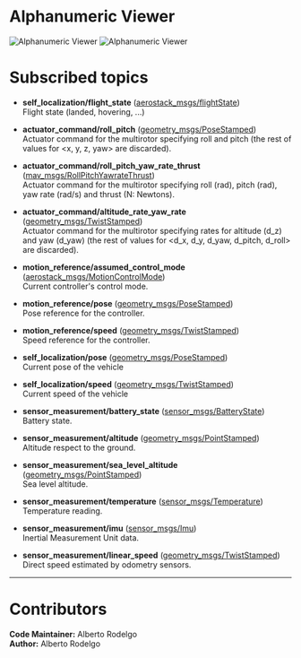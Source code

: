 # Alphanumeric Viewer

![Alphanumeric Viewer](https://i.ibb.co/rwbJBj3/alpha1.png)
![Alphanumeric Viewer](https://i.ibb.co/MSvyQm7/alpha2.png)

# Subscribed topics

- **self_localization/flight_state** ([aerostack_msgs/flightState](https://bitbucket.org/visionaerialrobotics/aerostack_msgs/src/7c07e4317e20a1142226d513336a06a2ff585629/msg/FlightState.msg))   
Flight state (landed, hovering, ...)

- **actuator_command/roll_pitch** ([geometry_msgs/PoseStamped](http://docs.ros.org/api/geometry_msgs/html/msg/PoseStamped.html))           
Actuator command for the multirotor specifying roll and pitch (the rest of values for <x, y, z, yaw> are discarded).

- **actuator_command/roll_pitch_yaw_rate_thrust** ([mav_msgs/RollPitchYawrateThrust](http://docs.ros.org/api/mav_msgs/html/msg/RollPitchYawrateThrust.html))           
Actuator command for the multirotor specifying roll (rad), pitch (rad), yaw rate (rad/s) and thrust (N: Newtons).

- **actuator_command/altitude_rate_yaw_rate** ([geometry_msgs/TwistStamped](http://docs.ros.org/api/geometry_msgs/html/msg/TwistStamped.html))           
Actuator command for the multirotor specifying rates for altitude (d_z) and yaw (d_yaw) (the rest of values for <d_x, d_y, d_yaw, d_pitch, d_roll> are discarded).

- **motion_reference/assumed_control_mode** ([aerostack_msgs/MotionControlMode](https://bitbucket.org/visionaerialrobotics/aerostack_msgs/src/master/msg/MotionControlMode.msg))  
Current controller's control mode.

- **motion_reference/pose** ([geometry_msgs/PoseStamped](http://docs.ros.org/api/geometry_msgs/html/msg/PoseStamped.html))  
Pose reference for the controller.

- **motion_reference/speed** ([geometry_msgs/TwistStamped](http://docs.ros.org/lunar/api/geometry_msgs/html/msg/TwistStamped.html))  
Speed reference for the controller.

- **self_localization/pose** ([geometry_msgs/PoseStamped](http://docs.ros.org/api/geometry_msgs/html/msg/PoseStamped.html))      
Current pose of the vehicle

- **self_localization/speed** ([geometry_msgs/TwistStamped](http://docs.ros.org/lunar/api/geometry_msgs/html/msg/TwistStamped.html))      
Current speed of the vehicle

- **sensor_measurement/battery_state** ([sensor_msgs/BatteryState](http://docs.ros.org/api/sensor_msgs/html/msg/BatteryState.html))   
Battery state.

- **sensor_measurement/altitude** ([geometry_msgs/PointStamped](http://docs.ros.org/api/geometry_msgs/html/msg/PointStamped.html))   
Altitude respect to the ground.

- **sensor_measurement/sea_level_altitude** ([geometry_msgs/PointStamped](http://docs.ros.org/api/geometry_msgs/html/msg/PointStamped.html))   
Sea level altitude.

- **sensor_measurement/temperature** ([sensor_msgs/Temperature](http://docs.ros.org/melodic/api/sensor_msgs/html/msg/Temperature.html))   
Temperature reading.

- **sensor_measurement/imu** ([sensor_msgs/Imu](http://docs.ros.org/melodic/api/sensor_msgs/html/msg/Imu.html))   
Inertial Measurement Unit data.

- **sensor_measurement/linear_speed** ([geometry_msgs/TwistStamped](http://docs.ros.org/lunar/api/geometry_msgs/html/msg/TwistStamped.html))   
Direct speed estimated by odometry sensors.


---
# Contributors
**Code Maintainer:** Alberto Rodelgo  
**Author:** Alberto Rodelgo